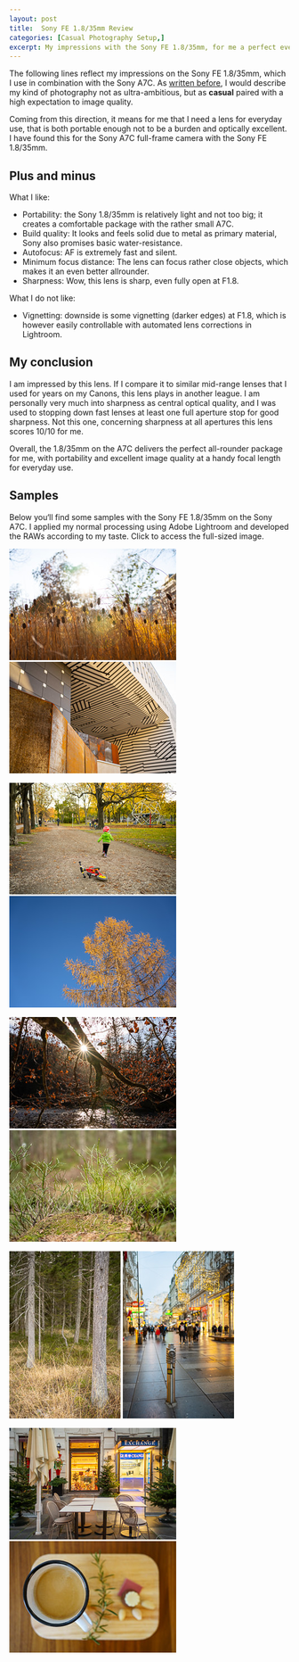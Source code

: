 ```yaml
---
layout: post
title:  Sony FE 1.8/35mm Review
categories: [Casual Photography Setup,]
excerpt: My impressions with the Sony FE 1.8/35mm, for me a perfect everyday lens
---
```


The following lines reflect my impressions on the Sony FE 1.8/35mm, which I use in combination with the Sony A7C.
As [written before](https://jakobhuerner.github.io/leanest_highest_quality_casual_photography_setup/), I would describe my kind of photography not as ultra-ambitious, but as __casual__ paired with a high expectation to image quality. 

Coming from this direction, it means for me that I need a lens for everyday use, that is both portable enough not to be a burden and optically excellent. I have found this for the Sony A7C full-frame camera with the Sony FE 1.8/35mm.

## Plus and minus

What I like:
- Portability: the Sony 1.8/35mm is relatively light and not too big; it creates a comfortable package with the rather small A7C.
- Build quality: It looks and feels solid due to metal as primary material, Sony also promises basic water-resistance.
- Autofocus: AF is extremely fast and silent.
- Minimum focus distance: The lens can focus rather close objects, which makes it an even better allrounder.
- Sharpness: Wow, this lens is sharp, even fully open at F1.8. 

What I do not like:
- Vignetting: downside is some vignetting (darker edges) at F1.8, which is however easily controllable with automated lens corrections in Lightroom.

## My conclusion

I am impressed by this lens. If I compare it to similar mid-range lenses that I used for years on my Canons, this lens plays in another league. I am personally very much into sharpness as central optical quality, and I was used to stopping down fast lenses at least one full aperture stop for good sharpness. Not this one, concerning sharpness at all apertures this lens scores 10/10 for me.

Overall, the 1.8/35mm on the A7C delivers the perfect all-rounder package for me, with portability and excellent image quality at a handy focal length for everyday use.

## Samples

Below you‘ll find some samples with the Sony FE 1.8/35mm on the Sony A7C. I applied my normal processing using Adobe Lightroom and developed the RAWs according to my taste.
Click to access the full-sized image.


[![sel35f18f](../images/20210106/sel35f18f-thumb-01.jpg)](https://raw.githubusercontent.com/jakobhuerner/jakobhuerner.github.io/master/images/20210106/sel35f18f-01.jpg)
[![sel35f18f](../images/20210106/sel35f18f-thumb-02.jpg)](https://raw.githubusercontent.com/jakobhuerner/jakobhuerner.github.io/master/images/20210106/sel35f18f-02.jpg)

[![sel35f18f](../images/20210106/sel35f18f-thumb-03.jpg)](https://raw.githubusercontent.com/jakobhuerner/jakobhuerner.github.io/master/images/20210106/sel35f18f-03.jpg)
[![sel35f18f](../images/20210106/sel35f18f-thumb-04.jpg)](https://raw.githubusercontent.com/jakobhuerner/jakobhuerner.github.io/master/images/20210106/sel35f18f-04.jpg)


[![sel35f18f](../images/20210106/sel35f18f-thumb-05.jpg)](https://raw.githubusercontent.com/jakobhuerner/jakobhuerner.github.io/master/images/20210106/sel35f18f-05.jpg)
[![sel35f18f](../images/20210106/sel35f18f-thumb-07.jpg)](https://raw.githubusercontent.com/jakobhuerner/jakobhuerner.github.io/master/images/20210106/sel35f18f-07.jpg)

[![sel35f18f](../images/20210106/sel35f18f-thumb-06.jpg)](https://raw.githubusercontent.com/jakobhuerner/jakobhuerner.github.io/master/images/20210106/sel35f18f-06.jpg)
[![sel35f18f](../images/20210106/sel35f18f-thumb-08.jpg)](https://raw.githubusercontent.com/jakobhuerner/jakobhuerner.github.io/master/images/20210106/sel35f18f-08.jpg)

[![sel35f18f](../images/20210106/sel35f18f-thumb-09.jpg)](https://raw.githubusercontent.com/jakobhuerner/jakobhuerner.github.io/master/images/20210106/sel35f18f-09.jpg)
[![sel35f18f](../images/20210106/sel35f18f-thumb-10.jpg)](https://raw.githubusercontent.com/jakobhuerner/jakobhuerner.github.io/master/images/20210106/sel35f18f-10.jpg)



